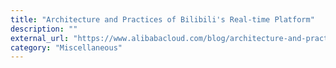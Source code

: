 ```yaml
---
title: "Architecture and Practices of Bilibili's Real-time Platform"
description: ""
external_url: "https://www.alibabacloud.com/blog/architecture-and-practices-of-bilibilis-real-time-platform_596676"
category: "Miscellaneous"
---
```

